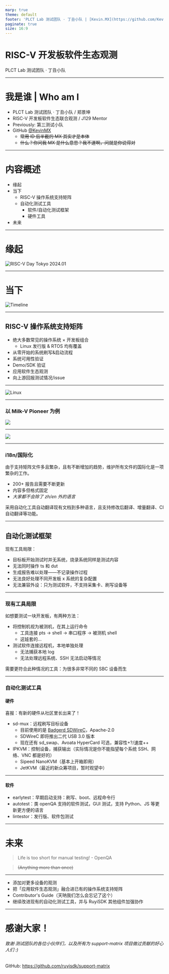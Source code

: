 ```yaml
---
marp: true
theme: default
footer: 'PLCT Lab 测试团队 · 丁丑小队 | [Kevin.MX](https://github.com/KevinMX), CC-BY 4.0'
paginate: true
size: 16:9
---
```


# RISC-V 开发板软件生态观测

PLCT Lab 测试团队 · 丁丑小队

<!-- _footer: "" -->
<!-- _paginate: "skip" -->

---

# 我是谁 | Who am I

- PLCT Lab 测试团队 · 丁丑小队 / 郑景坤
- RISC-V 开发板软件生态联合观测 / J129 Mentor
- Previously: 第三测试小队
- GitHub [@KevinMX](https://github.com/KevinMX)
  - ~~常用 ID 后半截的 MX 其实才是本体~~
  - ~~什么？你问我 MX 是什么意思？我不道啊，问就是你说得对~~

<!-- footer: "" -->

---

# 内容概述

- 缘起
- 当下
    - RISC-V 操作系统支持矩阵
    - 自动化测试工具
        - 软件/自动化测试框架
        - 硬件工具
- 未来

<!-- footer: "" -->

---

# 缘起

![RISC-V Day Tokyo 2024.01](../month16/PLCT_OpenDay_2024/image/2024-08-19-04-20-57.png)

---

# 当下

![Timeline](../month16/PLCT_OpenDay_2024/image/timeline.png)

---

## RISC-V 操作系统支持矩阵

- 绝大多数常见的操作系统 × 开发板组合
    - Linux 发行版 & RTOS 均有覆盖
- 从零开始的系统刷写&启动流程
- 系统可用性验证
- Demo/SDK 验证
- 应用软件生态观测
- 向上游回报测试情况/issue

---

![Linux](https://ruyisdk.github.io/support-matrix/linux.svg)

---

### 以 Milk-V Pioneer 为例

![](../month16/PLCT_OpenDay_2024/image/2024-08-23-03-01-44.png)

---

![](../month16/PLCT_OpenDay_2024/image/2024-08-19-05-24-43.png)

---

### i18n/国际化

由于支持矩阵文件多且繁杂，且有不断增加的趋势，维护所有文件的国际化是一项繁杂的工作。
- 200+ 报告且需要不断更新
- 内容多但格式固定
- *大家都不会除了 zh/en 外的语言*

采用自动化工具自动翻译现有文档到多种语言，且支持修改后翻译、增量翻译、CI 自动翻译等功能。

---

## 自动化测试框架

现有工具局限：

- 目标板开始测试时并无系统，烧录系统同样是测试内容
- 无法同时操作 ts 和 dut
- 生成报告难以处理——不记录操作过程
- 无法良好处理不同开发板 x 系统的复杂配置
- 无法兼容外设：只为测试软件，不支持采集卡、刷写设备等

---

### 现有工具局限

如想要测试一块开发板，有两种方法：
- 将控制机视为被测机，在其上运行命令
    - 工具连接 pts -> shell -> 串口程序 -> 被测机 shell
    - 这娃套的…
- 测试软件连接远程机，本地单独处理
    - 无法捕获本地 log
    - 无法处理远程系统、SSH 无法启动等情况

需要更符合此种情况的工具：为很多非常不同的 SBC 设备而生

---

### 自动化测试工具

#### 硬件

喜报：有新的硬件从社区里长出来了！

- sd-mux：远程刷写目标设备
    - 目前使用的是 [Badgerd SDWireC](https://github.com/Badger-Embedded/badgerd-sdwirec)，Apache-2.0
    - SDWireC 即将推出二代 USB 3.0 版本
    - 现在还有 sd_swap、Avoata HyperCard 可选，兼容性+?/速度++
- IPKVM：控制设备，捕获输出（实际情况是你不能指望每个系统 SSH、网络、VNC 都是好的）
    - Sipeed NanoKVM（基本上开箱即用）
    - JetKVM（最近的新众筹项目，暂时观望中）

---

#### 软件

- earlytest：早期启动支持：刷写、boot、远程命令行
- autotest：类 openQA 支持的软件测试，GUI 测试，支持 Python、JS 等更新更方便的语言
- lintestor：发行版、软件包测试

---

# 未来

> Life is too short for manual testing! - OpenQA

> ~~(Anything more than once)~~

---

- 添加对更多设备的观测
- 把「应用软件生态观测」融合进已有的操作系统支持矩阵
- Contributor's Guide（天呐我们怎么会忘记了这个）
- 继续改进现有的自动化测试工具，并与 RuyiSDK 其他组件加强协作

---

# 感谢大家！

###### 致谢·测试团队的各位小伙伴们，以及所有为 support-matrix 项目做过贡献的好心人们 :)

GitHub: https://github.com/ruyisdk/support-matrix
